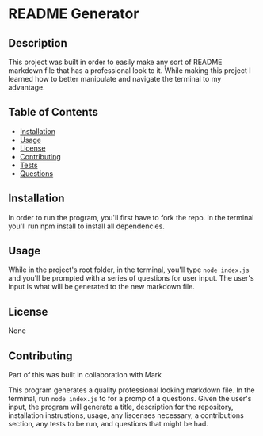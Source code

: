 # README Generator

## Description

This project was built in order to easily make any sort of README markdown file that has a professional look to it. While making this project I learned how to better manipulate and navigate the terminal to my advantage.

## Table of Contents

- [Installation](#Installation)
- [Usage](#Usage)
- [License](#License)
- [Contributing](#Contributing)
- [Tests](#Tests)
- [Questions](#Questions)

## Installation

In order to run the program, you'll first have to fork the repo. In the terminal you'll run npm install to install all dependencies.

## Usage

While in the project's root folder, in the terminal, you'll type `node index.js` and you'll be prompted with a series of questions for user input. The user's input is what will be generated to the new markdown file.

## License

None

## Contributing

Part of this was built in collaboration with Mark

This program generates a quality professional looking markdown file. In the terminal, run `node index.js` to for a promp of a questions. Given the user's input, the program will generate a title, description for the repository, installation instrustions, usage, any liscenses necessary, a contributions section, any tests to be run, and questions that might be had.
